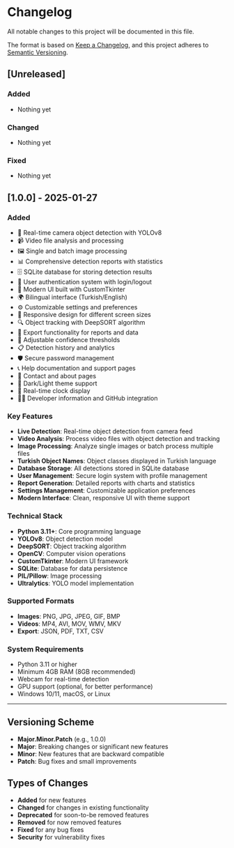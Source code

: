 # Changelog

All notable changes to this project will be documented in this file.

The format is based on [Keep a Changelog](https://keepachangelog.com/en/1.0.0/),
and this project adheres to [Semantic Versioning](https://semver.org/spec/v2.0.0.html).

## [Unreleased]

### Added
- Nothing yet

### Changed
- Nothing yet

### Fixed
- Nothing yet

## [1.0.0] - 2025-01-27

### Added
- 🎥 Real-time camera object detection with YOLOv8
- 📹 Video file analysis and processing
- 🖼️ Single and batch image processing
- 📊 Comprehensive detection reports with statistics
- 🗄️ SQLite database for storing detection results
- 👤 User authentication system with login/logout
- 🎨 Modern UI built with CustomTkinter
- 🌍 Bilingual interface (Turkish/English)
- ⚙️ Customizable settings and preferences
- 📱 Responsive design for different screen sizes
- 🔍 Object tracking with DeepSORT algorithm
- 💾 Export functionality for reports and data
- 🎯 Adjustable confidence thresholds
- 📋 Detection history and analytics
- 🛡️ Secure password management
- 📞 Help documentation and support pages
- 📧 Contact and about pages
- 🌙 Dark/Light theme support
- 🔄 Real-time clock display
- 👨‍💻 Developer information and GitHub integration

### Key Features
- **Live Detection**: Real-time object detection from camera feed
- **Video Analysis**: Process video files with object detection and tracking
- **Image Processing**: Analyze single images or batch process multiple files
- **Turkish Object Names**: Object classes displayed in Turkish language
- **Database Storage**: All detections stored in SQLite database
- **User Management**: Secure login system with profile management
- **Report Generation**: Detailed reports with charts and statistics
- **Settings Management**: Customizable application preferences
- **Modern Interface**: Clean, responsive UI with theme support

### Technical Stack
- **Python 3.11+**: Core programming language
- **YOLOv8**: Object detection model
- **DeepSORT**: Object tracking algorithm
- **OpenCV**: Computer vision operations
- **CustomTkinter**: Modern UI framework
- **SQLite**: Database for data persistence
- **PIL/Pillow**: Image processing
- **Ultralytics**: YOLO model implementation

### Supported Formats
- **Images**: PNG, JPG, JPEG, GIF, BMP
- **Videos**: MP4, AVI, MOV, WMV, MKV
- **Export**: JSON, PDF, TXT, CSV

### System Requirements
- Python 3.11 or higher
- Minimum 4GB RAM (8GB recommended)
- Webcam for real-time detection
- GPU support (optional, for better performance)
- Windows 10/11, macOS, or Linux

---

## Versioning Scheme

- **Major.Minor.Patch** (e.g., 1.0.0)
- **Major**: Breaking changes or significant new features
- **Minor**: New features that are backward compatible
- **Patch**: Bug fixes and small improvements

## Types of Changes

- **Added** for new features
- **Changed** for changes in existing functionality
- **Deprecated** for soon-to-be removed features
- **Removed** for now removed features
- **Fixed** for any bug fixes
- **Security** for vulnerability fixes 
